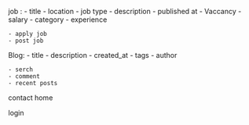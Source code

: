 job :
    - title
    - location
    - job type
    - description
    - published at
    - Vaccancy
    - salary
    - category
    - experience

    - apply job
    - post job


Blog:
    - title
    - description
    - created_at
    - tags
    - author

    - serch
    - comment
    - recent posts


contact
home

login
